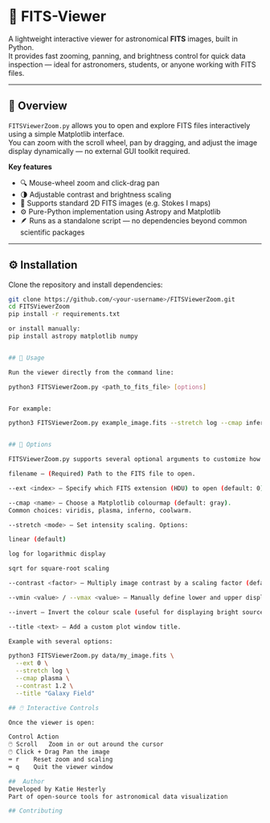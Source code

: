 # 🌌 FITS-Viewer

A lightweight interactive viewer for astronomical **FITS** images, built in Python.  
It provides fast zooming, panning, and brightness control for quick data inspection — ideal for astronomers, students, or anyone working with FITS files.

---

## 🧭 Overview

`FITSViewerZoom.py` allows you to open and explore FITS files interactively using a simple Matplotlib interface.  
You can zoom with the scroll wheel, pan by dragging, and adjust the image display dynamically — no external GUI toolkit required.

**Key features**
- 🔍 Mouse-wheel zoom and click-drag pan  
- 🌗 Adjustable contrast and brightness scaling  
- 💾 Supports standard 2D FITS images (e.g. Stokes I maps)  
- ⚙️ Pure-Python implementation using Astropy and Matplotlib  
- 🪶 Runs as a standalone script — no dependencies beyond common scientific packages

---

## ⚙️ Installation

Clone the repository and install dependencies:

```bash
git clone https://github.com/<your-username>/FITSViewerZoom.git
cd FITSViewerZoom
pip install -r requirements.txt

or install manually:
pip install astropy matplotlib numpy


## 🚀 Usage

Run the viewer directly from the command line:

python3 FITSViewerZoom.py <path_to_fits_file> [options]


For example:

python3 FITSViewerZoom.py example_image.fits --stretch log --cmap inferno


## 🧰 Options

FITSViewerZoom.py supports several optional arguments to customize how images are displayed:

filename — (Required) Path to the FITS file to open.

--ext <index> — Specify which FITS extension (HDU) to open (default: 0).

--cmap <name> — Choose a Matplotlib colourmap (default: gray).
Common choices: viridis, plasma, inferno, coolwarm.

--stretch <mode> — Set intensity scaling. Options:

linear (default)

log for logarithmic display

sqrt for square-root scaling

--contrast <factor> — Multiply image contrast by a scaling factor (default: 1.0).

--vmin <value> / --vmax <value> — Manually define lower and upper display limits.

--invert — Invert the colour scale (useful for displaying bright sources on a dark background).

--title <text> — Add a custom plot window title.

Example with several options:

python3 FITSViewerZoom.py data/my_image.fits \
  --ext 0 \
  --stretch log \
  --cmap plasma \
  --contrast 1.2 \
  --title "Galaxy Field"

## 🖱️ Interactive Controls

Once the viewer is open:

Control	Action
🖱️ Scroll	Zoom in or out around the cursor
🖱️ Click + Drag	Pan the image
⌨️ r	Reset zoom and scaling
⌨️ q	Quit the viewer window

##  Author 
Developed by Katie Hesterly
Part of open-source tools for astronomical data visualization

## Contributing

